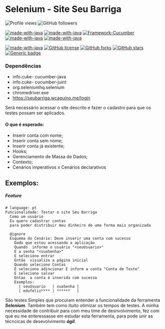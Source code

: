 # Selenium - Site Seu Barriga
![Profile views](https://visitor-badge.glitch.me/badge?page_id=edufelizardo1.visitor-Cucumber_Site_SeuBarriga)
![GitHub followers](https://img.shields.io/github/followers/edufelizardo1?style=social)
<!-- ![Profile views](https://gpvc.arturio.dev/edufelizardo1) -->
[![made-with-java](https://img.shields.io/badge/Language-Java-1f425f.svg)](https://www.oracle.com/br/java/technologies/javase-jdk8-doc-downloads.html)
[![made-with-java](https://img.shields.io/badge/framework-Gherkin-1f425f.svg)](https://cucumber.io/docs/gherkin/)
[![Framework-Cucumber](https://img.shields.io/badge/framework-Cucumber-1f425f.svg)](https://cucumber.io/)
[![made-with-java](https://img.shields.io/badge/framework-JUnit-1f425f.svg)](https://junit.org/junit4/)
[![made-with-java](https://img.shields.io/badge/framework-Selenium-1f425f.svg)](https://www.selenium.dev/)
<!-- ![Profile views](https://gpvc.arturio.dev/edufelizardo1) -->
[![made-with-java](https://img.shields.io/badge/ide-Intellij-1f425f.svg)](https://www.jetbrains.com/)
[![GitHub license](https://img.shields.io/github/license/edufelizardo1/CucumberBasic)](https://github.com/edufelizardo1/Cucumber_Site_SeuBarriga/blob/main/LICENSE)
[![GitHub forks](https://img.shields.io/github/forks/edufelizardo1/CucumberBasic)](https://github.com/edufelizardo1/Cucumber_Site_SeuBarriga/network)
[![GitHub stars](https://img.shields.io/github/stars/edufelizardo1/CucumberBasic)](https://github.com/edufelizardo1/Cucumber_Site_SeuBarriga/stargazers)
[![Generic badge](https://img.shields.io/static/v1?label=build&message=success&color=<COLOR>)]()
### Dependências
* info.cuke- cucumber-java
* info.cuke- cucumber-juint
* org.seleniumhq.selenium
* chromedriver.exe
* https://seubarriga.wcaquino.me/login

Será necessário acessar o site descrito e fazer o cadastro para que os testes possam ser aplicados.

#### O que é esperado:
* Inserir conta com nome;
* Inserir conta sem nome;
* Inserir conta já existente;
* Hooks;
* Gerenciamento de Massa de Dados;
* Contexto;
* Cenários imperativos x Cenários declarativos

## Exemplos:
##### Feature
~~~
# language: pt
Funcionalidade: Testar o site Seu Barriga
  Como um usuário
  Eu quero cadastrar contas
  para poder distribuir meu dinheiro de uma forma mais organizada

  @ignore
  Esquema do Cenário: Deve inserir uma conta com sucesso
    Dado que estou acessando a aplicação
    Quando  informo o usuário "<seuUsuario>"
    E a senha "<suaSenha>"
    E seleciono entrar
    Então  visualizo a página inicial
    Quando seleciono Contas
    E seleciono adincionar E inform a conta "Conta de Teste"
    E seleciono salvar
    Entao  a conta é inserida com sucesso
    Exemplos:
      | seuUsuario   | suaSenha |
      | edufeliz**** | ******   |
~~~

São testes Simples que procuram entender a funcionalidade da ferramenta ***Selenium***. Também tem como ituíto otimizar 
os tempos de testes. A minha necessidade de contribuir para com meu time de desnvolvimento, fez com que eu me 
enteressasse em estudar esta ferramenta, para pode unir as técncicas de desevolvimento ***ágil***.